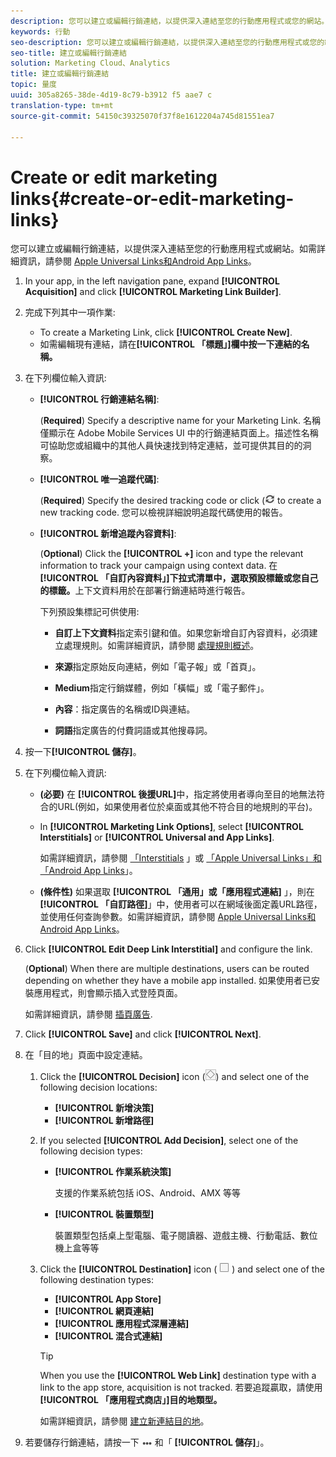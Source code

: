 ```yaml
---
description: 您可以建立或編輯行銷連結，以提供深入連結至您的行動應用程式或您的網站。
keywords: 行動
seo-description: 您可以建立或編輯行銷連結，以提供深入連結至您的行動應用程式或您的網站。
seo-title: 建立或編輯行銷連結
solution: Marketing Cloud、Analytics
title: 建立或編輯行銷連結
topic: 量度
uuid: 305a8265-38de-4d19-8c79-b3912 f5 aae7 c
translation-type: tm+mt
source-git-commit: 54150c39325070f37f8e1612204a745d81551ea7

---
```



# Create or edit marketing links{#create-or-edit-marketing-links}

您可以建立或編輯行銷連結，以提供深入連結至您的行動應用程式或網站。如需詳細資訊，請參閱 [Apple Universal Links和Android App Links](/help/using/c-manage-app-settings/c-mob-confg-app/c-universal-app-links.md)。

1. In your app, in the left navigation pane, expand **[!UICONTROL Acquisition]** and click **[!UICONTROL Marketing Link Builder]**.
1. 完成下列其中一項作業:

   * To create a Marketing Link, click **[!UICONTROL Create New]**.
   * 如需編輯現有連結，請在&#x200B;**[!UICONTROL 「標題」]欄中按一下連結的名稱。**

1. 在下列欄位輸入資訊:

   * **[!UICONTROL 行銷連結名稱]**:

      (**Required**) Specify a descriptive name for your Marketing Link. 名稱僅顯示在 Adobe Mobile Services UI 中的行銷連結頁面上。描述性名稱可協助您或組織中的其他人員快速找到特定連結，並可提供其目的的洞察。

   * **[!UICONTROL 唯一追蹤代碼]**:

      (**Required**) Specify the desired tracking code or click (![generate icon](assets/icon_generate.png) to create a new tracking code. 您可以檢視詳細說明追蹤代碼使用的報告。

   * **[!UICONTROL 新增追蹤內容資料]**:

      (**Optional**) Click the **[!UICONTROL +]** icon and type the relevant information to track your campaign using context data. 在&#x200B;**[!UICONTROL 「自訂內容資料」]下拉式清單中，選取預設標籤或您自己的標籤。**&#x200B;上下文資料用於在部署行銷連結時進行報告。

      下列預設集標記可供使用:

      * **自訂上下文資料**&#x200B;指定索引鍵和值。如果您新增自訂內容資料，必須建立處理規則。如需詳細資訊，請參閱 [處理規則概述](https://docs.adobe.com/content/help/en/analytics/admin/admin-tools/processing-rules/processing-rules.html)。

      * **來源**&#x200B;指定原始反向連結，例如「電子報」或「首頁」。

      * **Medium**&#x200B;指定行銷媒體，例如「橫幅」或「電子郵件」。

      * **內容**：指定廣告的名稱或ID與連結。

      * **詞語**&#x200B;指定廣告的付費詞語或其他搜尋詞。
1. 按一下&#x200B;**[!UICONTROL 儲存]**。
1. 在下列欄位輸入資訊:

   * **(必要)** 在 **[!UICONTROL 後援URL]**&#x200B;中，指定將使用者導向至目的地無法符合的URL(例如，如果使用者位於桌面或其他不符合目的地規則的平台)。
   * In **[!UICONTROL Marketing Link Options]**, select **[!UICONTROL Interstitials]** or **[!UICONTROL Universal and App Links]**.

      如需詳細資訊，請參閱 [「Interstitials](/help/using/acquisition-main/c-marketing-links-builder/t-create-edit-adobe-links/t-interstitials.md) 」或 [「Apple Universal Links」和「Android App Links](/help/using/c-manage-app-settings/c-mob-confg-app/c-universal-app-links.md)」。

   * **(條件性)** 如果選取 **[!UICONTROL 「通用」或「應用程式連結]** 」，則在 **[!UICONTROL 「自訂路徑]**」中，使用者可以在網域後面定義URL路徑，並使用任何查詢參數。如需詳細資訊，請參閱 [Apple Universal Links和Android App Links](/help/using/c-manage-app-settings/c-mob-confg-app/c-universal-app-links.md)。

1. Click **[!UICONTROL Edit Deep Link Interstitial]** and configure the link.

   (**Optional**) When there are multiple destinations, users can be routed depending on whether they have a mobile app installed. 如果使用者已安裝應用程式，則會顯示插入式登陸頁面。

   如需詳細資訊，請參閱 [插頁廣告](/help/using/acquisition-main/c-marketing-links-builder/t-create-edit-adobe-links/t-interstitials.md).

1. Click **[!UICONTROL Save]** and click **[!UICONTROL Next]**.
1. 在「目的地」頁面中設定連結。

   1. Click the **[!UICONTROL Decision]** icon (![decision icon](assets/icon_decision.png)) and select one of the following decision locations:

      * **[!UICONTROL 新增決策]**
      * **[!UICONTROL 新增路徑]**
   1. If you selected **[!UICONTROL Add Decision]**, select one of the following decision types:

      * **[!UICONTROL 作業系統決策]**

         支援的作業系統包括 iOS、Android、AMX 等等

      * **[!UICONTROL 裝置類型]**

         裝置類型包括桌上型電腦、電子閱讀器、遊戲主機、行動電話、數位機上盒等等
   1. Click the **[!UICONTROL Destination]** icon ( ![square icon](assets/icon_square.png) ) and select one of the following destination types:

      * **[!UICONTROL App Store]**
      * **[!UICONTROL 網頁連結]**
      * **[!UICONTROL 應用程式深層連結]**
      * **[!UICONTROL 混合式連結]**
      >[!TIP]
      >
      >When you use the **[!UICONTROL Web Link]** destination type with a link to the app store, acquisition is not tracked. 若要追蹤贏取，請使用&#x200B;**[!UICONTROL 「應用程式商店」]目的地類型。**

      如需詳細資訊，請參閱 [建立新連結目的地](/help/using/acquisition-main/c-manage-link-destinations/t-create-new-app-deep-link-destination.md)。




1. 若要儲存行銷連結，請按一下 ![「線上」](assets/icon_elipses.png) 和「 **[!UICONTROL 儲存]**」。
